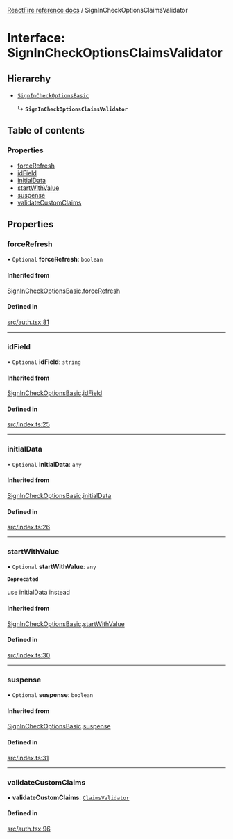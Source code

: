 [ReactFire reference docs](../README.md) / SignInCheckOptionsClaimsValidator

# Interface: SignInCheckOptionsClaimsValidator

## Hierarchy

- [`SignInCheckOptionsBasic`](SignInCheckOptionsBasic.md)

  ↳ **`SignInCheckOptionsClaimsValidator`**

## Table of contents

### Properties

- [forceRefresh](SignInCheckOptionsClaimsValidator.md#forcerefresh)
- [idField](SignInCheckOptionsClaimsValidator.md#idfield)
- [initialData](SignInCheckOptionsClaimsValidator.md#initialdata)
- [startWithValue](SignInCheckOptionsClaimsValidator.md#startwithvalue)
- [suspense](SignInCheckOptionsClaimsValidator.md#suspense)
- [validateCustomClaims](SignInCheckOptionsClaimsValidator.md#validatecustomclaims)

## Properties

### forceRefresh

• `Optional` **forceRefresh**: `boolean`

#### Inherited from

[SignInCheckOptionsBasic](SignInCheckOptionsBasic.md).[forceRefresh](SignInCheckOptionsBasic.md#forcerefresh)

#### Defined in

[src/auth.tsx:81](https://github.com/FirebaseExtended/reactfire/blob/main/src/auth.tsx#L81)

___

### idField

• `Optional` **idField**: `string`

#### Inherited from

[SignInCheckOptionsBasic](SignInCheckOptionsBasic.md).[idField](SignInCheckOptionsBasic.md#idfield)

#### Defined in

[src/index.ts:25](https://github.com/FirebaseExtended/reactfire/blob/main/src/index.ts#L25)

___

### initialData

• `Optional` **initialData**: `any`

#### Inherited from

[SignInCheckOptionsBasic](SignInCheckOptionsBasic.md).[initialData](SignInCheckOptionsBasic.md#initialdata)

#### Defined in

[src/index.ts:26](https://github.com/FirebaseExtended/reactfire/blob/main/src/index.ts#L26)

___

### startWithValue

• `Optional` **startWithValue**: `any`

**`Deprecated`**

use initialData instead

#### Inherited from

[SignInCheckOptionsBasic](SignInCheckOptionsBasic.md).[startWithValue](SignInCheckOptionsBasic.md#startwithvalue)

#### Defined in

[src/index.ts:30](https://github.com/FirebaseExtended/reactfire/blob/main/src/index.ts#L30)

___

### suspense

• `Optional` **suspense**: `boolean`

#### Inherited from

[SignInCheckOptionsBasic](SignInCheckOptionsBasic.md).[suspense](SignInCheckOptionsBasic.md#suspense)

#### Defined in

[src/index.ts:31](https://github.com/FirebaseExtended/reactfire/blob/main/src/index.ts#L31)

___

### validateCustomClaims

• **validateCustomClaims**: [`ClaimsValidator`](ClaimsValidator.md)

#### Defined in

[src/auth.tsx:96](https://github.com/FirebaseExtended/reactfire/blob/main/src/auth.tsx#L96)
